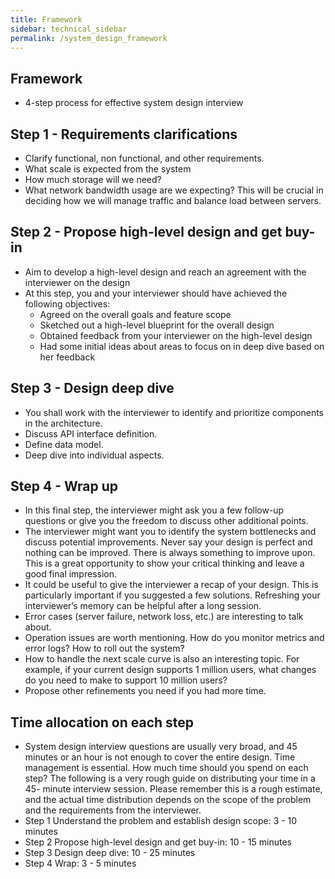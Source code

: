 ```yaml
---
title: Framework
sidebar: technical_sidebar
permalink: /system_design_framework
---
```


## Framework
- 4-step process for effective system design interview

## Step 1 - Requirements clarifications
- Clarify functional, non functional, and other requirements.
- What scale is expected from the system
- How much storage will we need? 
- What network bandwidth usage are we expecting? This will be crucial in deciding how we will
manage traffic and balance load between servers.

## Step 2 - Propose high-level design and get buy-in
- Aim to develop a high-level design and reach an agreement with the interviewer on the design
- At this step, you and your interviewer should have achieved the following objectives:
  - Agreed on the overall goals and feature scope
  - Sketched out a high-level blueprint for the overall design
  - Obtained feedback from your interviewer on the high-level design
  - Had some initial ideas about areas to focus on in deep dive based on her feedback

## Step 3 - Design deep dive
- You shall work with the interviewer to identify and prioritize components in the architecture.
- Discuss API interface definition.
- Define data model.
- Deep dive into individual aspects.

## Step 4 - Wrap up
- In this final step, the interviewer might ask you a few follow-up questions or give you the
freedom to discuss other additional points.
- The interviewer might want you to identify the system bottlenecks and discuss potential
improvements. Never say your design is perfect and nothing can be improved. There is
always something to improve upon. This is a great opportunity to show your critical
thinking and leave a good final impression.
- It could be useful to give the interviewer a recap of your design. This is particularly
important if you suggested a few solutions. Refreshing your interviewer’s memory can be
helpful after a long session.
- Error cases (server failure, network loss, etc.) are interesting to talk about.
- Operation issues are worth mentioning. How do you monitor metrics and error logs?
How to roll out the system?
- How to handle the next scale curve is also an interesting topic. For example, if your
current design supports 1 million users, what changes do you need to make to support 10
million users?
- Propose other refinements you need if you had more time.

## Time allocation on each step
- System design interview questions are usually very broad, and 45 minutes or an hour is not
enough to cover the entire design. Time management is essential. How much time should you
spend on each step? The following is a very rough guide on distributing your time in a 45-
minute interview session. Please remember this is a rough estimate, and the actual time
distribution depends on the scope of the problem and the requirements from the interviewer.
- Step 1 Understand the problem and establish design scope: 3 - 10 minutes
- Step 2 Propose high-level design and get buy-in: 10 - 15 minutes
- Step 3 Design deep dive: 10 - 25 minutes
- Step 4 Wrap: 3 - 5 minutes